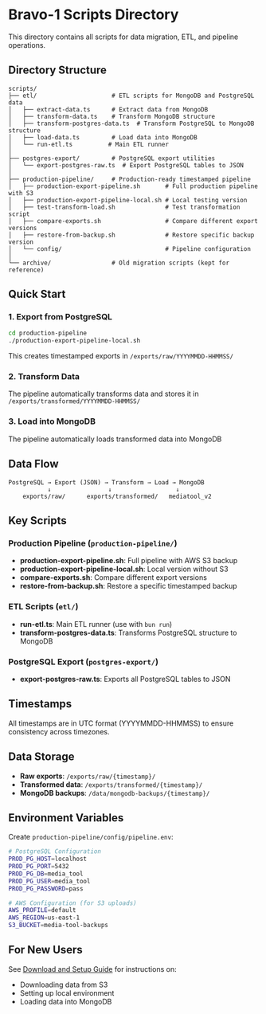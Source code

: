 # Bravo-1 Scripts Directory

This directory contains all scripts for data migration, ETL, and pipeline operations.

## Directory Structure

```
scripts/
├── etl/                     # ETL scripts for MongoDB and PostgreSQL data
│   ├── extract-data.ts      # Extract data from MongoDB
│   ├── transform-data.ts    # Transform MongoDB structure
│   ├── transform-postgres-data.ts  # Transform PostgreSQL to MongoDB structure
│   ├── load-data.ts         # Load data into MongoDB
│   └── run-etl.ts          # Main ETL runner
│
├── postgres-export/         # PostgreSQL export utilities
│   └── export-postgres-raw.ts  # Export PostgreSQL tables to JSON
│
├── production-pipeline/     # Production-ready timestamped pipeline
│   ├── production-export-pipeline.sh       # Full production pipeline with S3
│   ├── production-export-pipeline-local.sh # Local testing version
│   ├── test-transform-load.sh              # Test transformation script
│   ├── compare-exports.sh                  # Compare different export versions
│   ├── restore-from-backup.sh              # Restore specific backup version
│   └── config/                             # Pipeline configuration
│
└── archive/                 # Old migration scripts (kept for reference)
```

## Quick Start

### 1. Export from PostgreSQL
```bash
cd production-pipeline
./production-export-pipeline-local.sh
```

This creates timestamped exports in `/exports/raw/YYYYMMDD-HHMMSS/`

### 2. Transform Data
The pipeline automatically transforms data and stores it in `/exports/transformed/YYYYMMDD-HHMMSS/`

### 3. Load into MongoDB
The pipeline automatically loads transformed data into MongoDB

## Data Flow

```
PostgreSQL → Export (JSON) → Transform → Load → MongoDB
           ↓                ↓                  ↓
    exports/raw/      exports/transformed/   mediatool_v2
```

## Key Scripts

### Production Pipeline (`production-pipeline/`)
- **production-export-pipeline.sh**: Full pipeline with AWS S3 backup
- **production-export-pipeline-local.sh**: Local version without S3
- **compare-exports.sh**: Compare different export versions
- **restore-from-backup.sh**: Restore a specific timestamped backup

### ETL Scripts (`etl/`)
- **run-etl.ts**: Main ETL runner (use with `bun run`)
- **transform-postgres-data.ts**: Transforms PostgreSQL structure to MongoDB

### PostgreSQL Export (`postgres-export/`)
- **export-postgres-raw.ts**: Exports all PostgreSQL tables to JSON

## Timestamps

All timestamps are in UTC format (YYYYMMDD-HHMMSS) to ensure consistency across timezones.

## Data Storage

- **Raw exports**: `/exports/raw/{timestamp}/`
- **Transformed data**: `/exports/transformed/{timestamp}/`
- **MongoDB backups**: `/data/mongodb-backups/{timestamp}/`

## Environment Variables

Create `production-pipeline/config/pipeline.env`:
```bash
# PostgreSQL Configuration
PROD_PG_HOST=localhost
PROD_PG_PORT=5432
PROD_PG_DB=media_tool
PROD_PG_USER=media_tool
PROD_PG_PASSWORD=pass

# AWS Configuration (for S3 uploads)
AWS_PROFILE=default
AWS_REGION=us-east-1
S3_BUCKET=media-tool-backups
```

## For New Users

See [Download and Setup Guide](production-pipeline/SETUP-NEW-USER.md) for instructions on:
- Downloading data from S3
- Setting up local environment
- Loading data into MongoDB